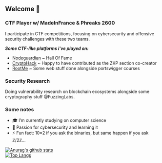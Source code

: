 ## Welcome 👋

### CTF Player w/ MadeInFrance & Phreaks 2600

I participate in CTF competitions, focusing on cybersecurity and offensive security challenges with these two teams.

**_Some CTF-like platforms i've played on:_**
- [Nodeguardian](https://nodeguardians.io/character/ectario) ~ Hall Of Fame
- [CryptoHack](https://cryptohack.org/user/ectario/) ~ Happy to have contributed as the ZKP section co-creator
- [RootMe](https://www.root-me.org/Ectario?inc=info&lang=en) ~ Some web stuff done alongside portswigger courses


### Security Research

Doing vulnerability research on blockchain ecosystems alongside some cryptography stuff @FuzzingLabs.

### Some notes

- 🎓 I’m currently studying on computer science
- 🌱 Passion for cybersecurity and learning it
- ⚡ Fun fact: 10=2 if you ask the binaries, but same happen if you ask ℤ/2ℤ... 


[![Anurag's github stats](https://github-readme-stats.vercel.app/api?username=Ectario&theme=gruvbox)](https://github.com/Ectario/github-readme-stats)  
[![Top Langs](https://github-readme-stats.vercel.app/api/top-langs/?username=Ectario&layout=compact&theme=gruvbox)](https://github.com/Ectario/github-readme-stats)


